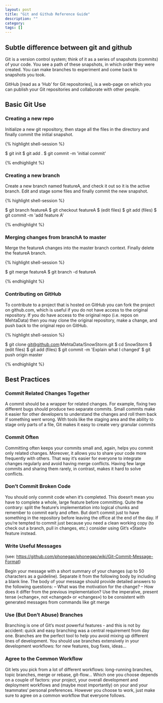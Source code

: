 ```yaml
---
layout: post
title: "Git and Github Reference Guide"
description: ""
category: 
tags: []
---
```

[1]: http://rogerdudler.github.com/git-guide/files/git_cheat_sheet.pdf
[2]: http://try.github.com/levels/
[3]: https://github.com/AlexZeitler/gitcheatsheet/blob/master/gitcheatsheet.pdf?raw=true
[4]: http://www.git-tower.com/files/cheatsheet/Git_Cheat_Sheet_grey.pdf
[5]: https://na1.salesforce.com/help/doc/en/salesforce_git_developer_cheatsheet.pdf
[6]: http://ndpsoftware.com/git-cheatsheet.html
[7]: http://git-scm.com/docs
[8]: http://stackoverflow.com/questions/11816424/understanding-the-basics-of-git-and-github

## Subtle difference between git and github
Git is a version control system; think of it as a series of snapshots (commits)
of your code. You see a path of these snapshots, in which order they were
created. You can make branches to experiment and come back to snapshots you
took.

GitHub [read as a ‘Hub’ for Git repositories], is a web-page on which you can
publish your Git repositories and collaborate with other people.


## Basic Git Use
### Creating a new repo
Initialize a new git repository, then stage all the files in the directory and
finally commit the initial snapshot.

{% highlight shell-session %}

$ git init
$ git add .
$ git commit -m 'initial commit'

{% endhighlight %}

### Creating a new branch
Create a new branch named featureA, and check it out so it is the active
branch. Edit and stage some files and finally commit the new snapshot.

{% highlight shell-session %}

$ git branch featureA
$ git checkout featureA
$ (edit files)
$ git add (files)
$ git commit -m 'add feature A'

{% endhighlight %}

### Merging changes from branchA to master
Merge the featureA changes into the master branch context. Finally delete the
featureA branch.

{% highlight shell-session %}

$ git merge featureA
$ git branch -d featureA

{% endhighlight %}

### Contributing on GitHub
To contribute to a project that is hosted on GitHub you can fork the project on
github.com, which is useful if you do not have access to the original
repository.  If you do have access to the original repo (i.e. repos on
MehtaData) then you may clone the original repository, make a change, and push
back to the original repo on GitHub.

{% highlight shell-session %}

$ git clone git@github.com:MehtaData/SnowStorm.git
$ cd SnowStorm
$ (edit files)
$ git add (files)
$ git commit -m 'Explain what I changed'
$ git push origin master

{% endhighlight %}

## Best Practices
### Commit Related Changes Together
A commit should be a wrapper for related changes. For example, fixing two
different bugs should produce two separate commits. Small commits make it
easier for other developers to understand the changes and roll them back if
something went wrong. With tools like the staging area and the ability to stage
only parts of a file, Git makes it easy to create very granular commits

### Commit Often
Committing often keeps your commits small and, again, helps you commit only
related changes. Moreover, it allows you to share your code more frequently
with others. That way it‘s easier for everyone to integrate changes regularly
and avoid having merge conflicts. Having few large commits and sharing them
rarely, in contrast, makes it hard to solve conflicts. 

### Don’t Commit Broken Code
You should only commit code when it‘s completed. This doesn‘t mean you have to
complete a whole, large feature before committing. Quite the contrary: split
the feature‘s implementation into logical chunks and remember to commit early
and often. But don‘t commit just to have something in the repository before
leaving the office at the end of the day. If you‘re tempted to commit just
because you need a clean working copy (to check out a branch, pull in changes,
etc.) consider using Git‘s «Stash» feature instead.

### Write Useful Messages
(see: https://github.com/phonegap/phonegap/wiki/Git-Commit-Message-Format)

Begin your message with a short summary of your changes (up to 50 characters as
a guideline). Separate it from the following body by including a blank line.
The body of your message should provide detailed answers to the following
questions: 
– What was the motivation for the change?
– How does it differ from the previous implementation?
Use the imperative, present tense («change», not «changed» or «changes») to be
consistent with generated messages from commands like git merge

### Use (But Don’t Abuse) Branches
Branching is one of Git‘s most powerful features - and this is not by accident:
quick and easy branching was a central requirement from day one. Branches are
the perfect tool to help you avoid mixing up different lines of development.
You should use branches extensively in your development workflows: for new
features, bug fixes, ideas… 

### Agree to the Common Workflow
Git lets you pick from a lot of different workflows: long-running branches,
topic branches, merge or rebase, git-flow… Which one you choose depends on a
couple of factors: your project, your overall development and deployment
workflows and (maybe most importantly) on your and your teammates‘ personal
preferences. However you choose to work, just make sure to agree on a common
workflow that everyone follows. 


